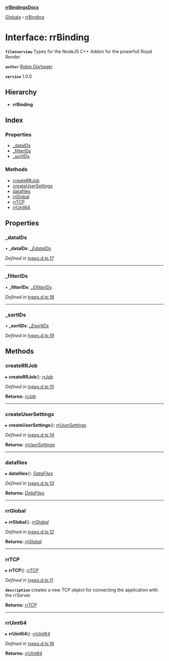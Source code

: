 **[rrBindingsDocs](../README.md)**

[Globals](../README.md) › [rrBinding](rrbinding.md)

# Interface: rrBinding

**`fileoverview`** Types for the NodeJS C++ Addon for the powerfull Royal Render

**`author`** <a href="https://github.com/Novalis15">Robin Dürhager</a>

**`version`** 1.0.0

## Hierarchy

* **rrBinding**

## Index

### Properties

* [_dataIDs](rrbinding.md#_dataids)
* [_filterIDs](rrbinding.md#_filterids)
* [_sortIDs](rrbinding.md#_sortids)

### Methods

* [createRRJob](rrbinding.md#createrrjob)
* [createUserSettings](rrbinding.md#createusersettings)
* [datafiles](rrbinding.md#datafiles)
* [rrGlobal](rrbinding.md#rrglobal)
* [rrTCP](rrbinding.md#rrtcp)
* [rrUint64](rrbinding.md#rruint64)

## Properties

###  _dataIDs

• **_dataIDs**: *[_EdataIDs](libnoderr2._edataids.md)*

*Defined in [types.d.ts:17](https://github.com/Novalis15/RoyalRender-OpenExtensions/blob/5ba4523/rrNodeJS_rrBindings/nodeJS/win64/v6/types.d.ts#L17)*

___

###  _filterIDs

• **_filterIDs**: *[_EfilterIDs](libnoderr2._efilterids.md)*

*Defined in [types.d.ts:18](https://github.com/Novalis15/RoyalRender-OpenExtensions/blob/5ba4523/rrNodeJS_rrBindings/nodeJS/win64/v6/types.d.ts#L18)*

___

###  _sortIDs

• **_sortIDs**: *[_EsortIDs](libnoderr2._esortids.md)*

*Defined in [types.d.ts:19](https://github.com/Novalis15/RoyalRender-OpenExtensions/blob/5ba4523/rrNodeJS_rrBindings/nodeJS/win64/v6/types.d.ts#L19)*

## Methods

###  createRRJob

▸ **createRRJob**(): *[rrJob](job.rrjob.md)*

*Defined in [types.d.ts:15](https://github.com/Novalis15/RoyalRender-OpenExtensions/blob/5ba4523/rrNodeJS_rrBindings/nodeJS/win64/v6/types.d.ts#L15)*

**Returns:** *[rrJob](job.rrjob.md)*

___

###  createUserSettings

▸ **createUserSettings**(): *[rrUserSettings](libnoderr2.rrusersettings.md)*

*Defined in [types.d.ts:14](https://github.com/Novalis15/RoyalRender-OpenExtensions/blob/5ba4523/rrNodeJS_rrBindings/nodeJS/win64/v6/types.d.ts#L14)*

**Returns:** *[rrUserSettings](libnoderr2.rrusersettings.md)*

___

###  datafiles

▸ **datafiles**(): *[DataFiles](libnoderr2_datafiles.datafiles.md)*

*Defined in [types.d.ts:13](https://github.com/Novalis15/RoyalRender-OpenExtensions/blob/5ba4523/rrNodeJS_rrBindings/nodeJS/win64/v6/types.d.ts#L13)*

**Returns:** *[DataFiles](libnoderr2_datafiles.datafiles.md)*

___

###  rrGlobal

▸ **rrGlobal**(): *[rrGlobal](rrglobal.rrglobal-1.md)*

*Defined in [types.d.ts:12](https://github.com/Novalis15/RoyalRender-OpenExtensions/blob/5ba4523/rrNodeJS_rrBindings/nodeJS/win64/v6/types.d.ts#L12)*

**Returns:** *[rrGlobal](rrglobal.rrglobal-1.md)*

___

###  rrTCP

▸ **rrTCP**(): *[rrTCP](libnoderr2.rrtcp.md)*

*Defined in [types.d.ts:11](https://github.com/Novalis15/RoyalRender-OpenExtensions/blob/5ba4523/rrNodeJS_rrBindings/nodeJS/win64/v6/types.d.ts#L11)*

**`description`** creates a new TCP object for connecting the application with the rrServer

**Returns:** *[rrTCP](libnoderr2.rrtcp.md)*

___

###  rrUint64

▸ **rrUint64**(): *[rrUint64](utils.rruint64.md)*

*Defined in [types.d.ts:16](https://github.com/Novalis15/RoyalRender-OpenExtensions/blob/5ba4523/rrNodeJS_rrBindings/nodeJS/win64/v6/types.d.ts#L16)*

**Returns:** *[rrUint64](utils.rruint64.md)*